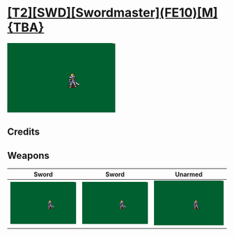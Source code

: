 # [\[T2\]\[SWD\]\[Swordmaster\]\(FE10\)\[M\]{TBA}](./)

<img src="./1.%20Sword/Sword_000.png" alt="[T2][SWD][Swordmaster](FE10)[M]{TBA} standing" />

## Credits



## Weapons


|Sword |Sword |Unarmed |
|  :---: | :---: | :---: |
| <img alt="Sword animation" src="./1.%20Sword/Sword.gif" /> | <img alt="Sword animation" src="./1.%20Sword%20(Alt%20Crit)%20%7BGreentea,%20Kenpuhu%7D/Sword.gif" /> | <img alt="Unarmed animation" src="./8.%20Unarmed/Unarmed.gif" /> |
